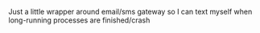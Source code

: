 Just a little wrapper around email/sms gateway so I can text myself when long-running processes are finished/crash
